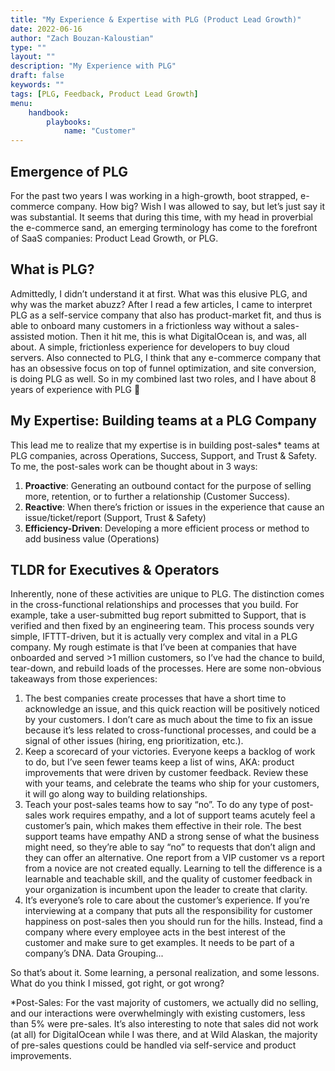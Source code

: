 ```yaml
---
title: "My Experience & Expertise with PLG (Product Lead Growth)"
date: 2022-06-16
author: "Zach Bouzan-Kaloustian"
type: ""
layout: ""
description: "My Experience with PLG"
draft: false
keywords: ""
tags: [PLG, Feedback, Product Lead Growth]
menu:
    handbook:
        playbooks:
            name: "Customer"
---
```


## Emergence of PLG

For the past two years I was working in a high-growth, boot strapped, e-commerce company. How big? Wish I was allowed to say, but let’s just say it was substantial. It seems that during this time, with my head in proverbial the e-commerce sand, an emerging terminology has come to the forefront of SaaS companies: Product Lead Growth, or PLG. 

## What is PLG?

Admittedly, I didn’t understand it at first. What was this elusive PLG, and why was the market abuzz? After I read a few articles, I came to interpret PLG as a self-service company that also has product-market fit, and thus is able to onboard many customers in a frictionless way without a sales-assisted motion. Then it hit me, this is what DigitalOcean is, and was, all about. A simple, frictionless experience for developers to buy cloud servers. Also connected to PLG, I think that any e-commerce company that has an obsessive focus on top of funnel optimization, and site conversion, is doing PLG as well. So in my combined last two roles, and I have about 8 years of experience with PLG 🙂

  

## My Expertise: Building teams at a PLG Company

This lead me to realize that my expertise is in building post-sales* teams at PLG companies, across Operations, Success, Support, and Trust & Safety. To me, the post-sales work can be thought about in 3 ways: 

1. **Proactive**: Generating an outbound contact for the purpose of selling more, retention, or to further a relationship (Customer Success).
2. **Reactive**: When there’s friction or issues in the experience that cause an issue/ticket/report (Support, Trust & Safety)
3. **Efficiency-Driven**: Developing a more efficient process or method to add business value (Operations)


## TLDR for Executives & Operators

Inherently, none of these activities are unique to PLG. The distinction comes in the cross-functional relationships and processes that you build. For example, take a user-submitted bug report submitted to Support, that is verified and then fixed by an engineering team. This process sounds very simple, IFTTT-driven, but it is actually very complex and vital in a PLG company. My rough estimate is that I’ve been at companies that have onboarded and served >1 million customers, so I’ve had the chance to build, tear-down, and rebuild loads of the processes. Here are some non-obvious takeaways from those experiences: 

1. The best companies create processes that have a short time to acknowledge an issue, and this quick reaction will be positively noticed by your customers. I don’t care as much about the time to fix an issue because it’s less related to cross-functional processes, and could be a signal of other issues (hiring, eng prioritization, etc.). 
2. Keep a scorecard of your victories. Everyone keeps a backlog of work to do, but I’ve seen fewer teams keep a list of wins, AKA: product improvements that were driven by customer feedback. Review these with your teams, and celebrate the teams who ship for your customers, it will go along way to building relationships. 
3. Teach your post-sales teams how to say “no”. To do any type of post-sales work requires empathy, and a lot of support teams acutely feel a customer’s pain, which makes them effective in their role. The best support teams have empathy AND a strong sense of what the business might need, so they’re able to say “no” to requests that don’t align and they can offer an alternative. One report from a VIP customer vs a report from a novice are not created equally. Learning to tell the difference is a learnable and teachable skill, and the quality of customer feedback in your organization is incumbent upon the leader to create that clarity. 
4. It’s everyone’s role to care about the customer’s experience. If you’re interviewing at a company that puts all the responsibility for customer happiness on post-sales then you should run for the hills. Instead, find a company where every employee acts in the best interest of the customer and make sure to get examples. It needs to be part of a company’s DNA.
Data Grouping...

So that’s about it. Some learning, a personal realization, and some lessons. What do you think I missed, got right, or got wrong? 

*Post-Sales: For the vast majority of customers, we actually did no selling, and our interactions were overwhelmingly with existing customers, less than 5% were pre-sales. It’s also interesting to note that sales did not work (at all) for DigitalOcean while I was there, and at Wild Alaskan, the majority of pre-sales questions could be handled via self-service and product improvements.
